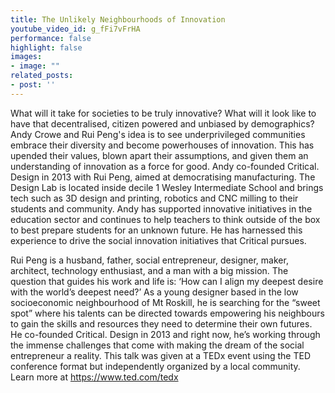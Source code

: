 ```yaml
---
title: The Unlikely Neighbourhoods of Innovation
youtube_video_id: g_fFi7vFrHA
performance: false
highlight: false
images: 
- image: ""
related_posts:
- post: ''
---
```


What will it take for societies to be truly innovative? What will it look like to have that decentralised, citizen powered and unbiased by demographics? Andy Crowe and Rui Peng's idea is to see underprivileged communities embrace their diversity and become powerhouses of innovation. This has upended their values, blown apart their assumptions, and given them an understanding of innovation as a force for good. Andy co-founded Critical. Design in 2013 with Rui Peng, aimed at democratising manufacturing. The Design Lab is located inside decile 1 Wesley Intermediate School and brings tech such as 3D design and printing, robotics and CNC milling to their students and community. Andy has supported innovative initiatives in the education sector and continues to help teachers to think outside of the box to best prepare students for an unknown future. He has harnessed this experience to drive the social innovation initiatives that Critical pursues.

Rui Peng is a husband, father, social entrepreneur, designer, maker, architect, technology enthusiast, and a man with a big mission. The question that guides his work and life is: ‘How can I align my deepest desire with the world’s deepest need?’ As a young designer based in the low socioeconomic neighbourhood of Mt Roskill, he is searching for the “sweet spot” where his talents can be directed towards empowering his neighbours to gain the skills and resources they need to determine their own futures. He co-founded Critical. Design in 2013 and right now, he’s working through the immense challenges that come with making the dream of the social entrepreneur a reality. This talk was given at a TEDx event using the TED conference format but independently organized by a local community. Learn more at https://www.ted.com/tedx
